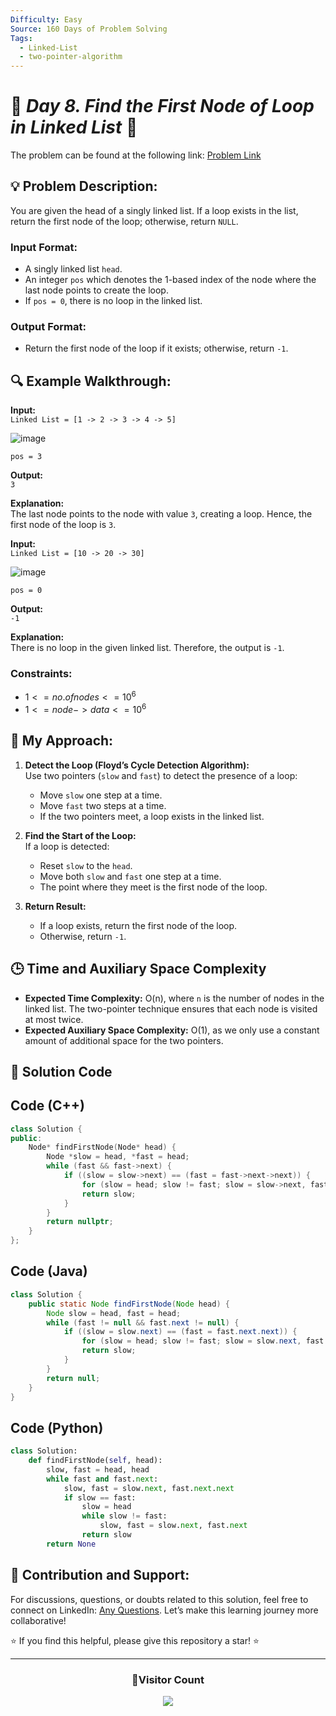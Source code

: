 ```yaml
---
Difficulty: Easy
Source: 160 Days of Problem Solving
Tags:
  - Linked-List
  - two-pointer-algorithm
---
```


# 🚀 _Day 8. Find the First Node of Loop in Linked List_ 🧠

The problem can be found at the following link: [Problem Link](https://www.geeksforgeeks.org/batch/gfg-160-problems/track/linked-list-gfg-160/problem/find-the-first-node-of-loop-in-linked-list--170645)

## 💡 **Problem Description:**

You are given the head of a singly linked list. If a loop exists in the list, return the first node of the loop; otherwise, return `NULL`.

### Input Format:

- A singly linked list `head`.
- An integer `pos` which denotes the 1-based index of the node where the last node points to create the loop.
- If `pos = 0`, there is no loop in the linked list.

### Output Format:

- Return the first node of the loop if it exists; otherwise, return `-1`.

## 🔍 **Example Walkthrough:**

**Input:**  
`Linked List = [1 -> 2 -> 3 -> 4 -> 5]`

![image](https://github.com/user-attachments/assets/5665433c-1636-4e86-b5ee-c2b220327255)

`pos = 3`

**Output:**  
`3`

**Explanation:**  
The last node points to the node with value `3`, creating a loop. Hence, the first node of the loop is `3`.

**Input:**  
`Linked List = [10 -> 20 -> 30]`

![image](https://github.com/user-attachments/assets/df0403ea-5b76-4d43-903f-4c71eea10d9f)

`pos = 0`

**Output:**  
`-1`

**Explanation:**  
There is no loop in the given linked list. Therefore, the output is `-1`.

### Constraints:

- $`1 <= no. of nodes <= 10^6`$
- $`1 <= node->data <= 10^6`$

## 🎯 **My Approach:**

1. **Detect the Loop (Floyd’s Cycle Detection Algorithm):**  
   Use two pointers (`slow` and `fast`) to detect the presence of a loop:

   - Move `slow` one step at a time.
   - Move `fast` two steps at a time.
   - If the two pointers meet, a loop exists in the linked list.

2. **Find the Start of the Loop:**  
   If a loop is detected:

   - Reset `slow` to the `head`.
   - Move both `slow` and `fast` one step at a time.
   - The point where they meet is the first node of the loop.

3. **Return Result:**
   - If a loop exists, return the first node of the loop.
   - Otherwise, return `-1`.

## 🕒 **Time and Auxiliary Space Complexity**

- **Expected Time Complexity:** O(n), where `n` is the number of nodes in the linked list. The two-pointer technique ensures that each node is visited at most twice.
- **Expected Auxiliary Space Complexity:** O(1), as we only use a constant amount of additional space for the two pointers.

## 📝 **Solution Code**

## Code (C++)

```cpp
class Solution {
public:
    Node* findFirstNode(Node* head) {
        Node *slow = head, *fast = head;
        while (fast && fast->next) {
            if ((slow = slow->next) == (fast = fast->next->next)) {
                for (slow = head; slow != fast; slow = slow->next, fast = fast->next);
                return slow;
            }
        }
        return nullptr;
    }
};
```

## Code (Java)

```java
class Solution {
    public static Node findFirstNode(Node head) {
        Node slow = head, fast = head;
        while (fast != null && fast.next != null) {
            if ((slow = slow.next) == (fast = fast.next.next)) {
                for (slow = head; slow != fast; slow = slow.next, fast = fast.next);
                return slow;
            }
        }
        return null;
    }
}
```

## Code (Python)

```python
class Solution:
    def findFirstNode(self, head):
        slow, fast = head, head
        while fast and fast.next:
            slow, fast = slow.next, fast.next.next
            if slow == fast:
                slow = head
                while slow != fast:
                    slow, fast = slow.next, fast.next
                return slow
        return None
```

## 🎯 **Contribution and Support:**

For discussions, questions, or doubts related to this solution, feel free to connect on LinkedIn: [Any Questions](https://www.linkedin.com/in/patel-hetkumar-sandipbhai-8b110525a/). Let’s make this learning journey more collaborative!

⭐ If you find this helpful, please give this repository a star! ⭐

---

<div align="center">
  <h3><b>📍Visitor Count</b></h3>
</div>

<p align="center">
  <img src="https://visitor-badge.laobi.icu/badge?page_id=Hunterdii.GeeksforGeeks-POTD" />
</p>
